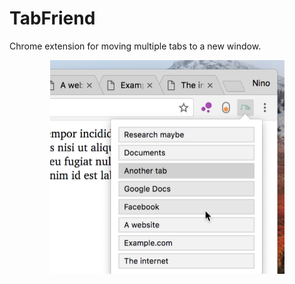 # TabFriend

Chrome extension for moving multiple tabs to a new window.

<div align="center"><img src="screenshot.png" width="375" /></div>
